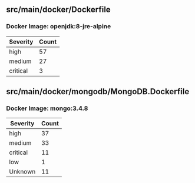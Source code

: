 ## src/main/docker/Dockerfile

### Docker Image: openjdk:8-jre-alpine
| Severity | Count |
|----------|-------|
| high | 57 |
| medium | 27 |
| critical | 3 |


## src/main/docker/mongodb/MongoDB.Dockerfile

### Docker Image: mongo:3.4.8
| Severity | Count |
|----------|-------|
| high | 37 |
| medium | 33 |
| critical | 11 |
| low | 1 |
| Unknown | 11 |
